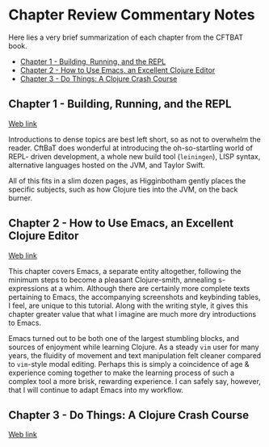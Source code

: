 # Chapter Review Commentary Notes

Here lies a very brief summarization of each chapter from the CFTBAT book.

- [Chapter 1 - Building, Running, and the REPL](#chapter-1---building-running-and-the-repl)
- [Chapter 2 - How to Use Emacs, an Excellent Clojure Editor](#chapter-2---how-to-use-emacs-an-excellent-clojure-editor)
- [Chapter 3 - Do Things: A Clojure Crash Course](#chapter-3---do-things-a-clojure-crash-course)


## Chapter 1 - Building, Running, and the REPL

[Web link](https://www.braveclojure.com/getting-started/)

Introductions to dense topics are best left short, so as not to overwhelm the
reader. CftBaT does wonderful at introducing the oh-so-startling world of REPL-
driven development, a whole new build tool (`leiningen`), LISP syntax,
alternative languages hosted on the JVM, and Taylor Swift.

All of this fits in a slim dozen pages, as Higginbotham gently places the
specific subjects, such as how Clojure ties into the JVM, on the back burner.


## Chapter 2 - How to Use Emacs, an Excellent Clojure Editor

[Web link](https://www.braveclojure.com/basic-emacs/)

This chapter covers Emacs, a separate entity altogether, following the minimum
steps to become a pleasant Clojure-smith, annealing s-expressions at a whim.
Although there are certainly more complete texts pertaining to Emacs, the
accompanying screenshots and keybinding tables, I feel, are unique to this
tutorial. Along with the writing style, it gives this chapter greater value
that what I imagine are much more dry introductions to Emacs.

Emacs turned out to be both one of the largest stumbling blocks, and sources of
enjoyment while learning Clojure. As a steady `vim` user for many years, the
fluidity of movement and text manipulation felt cleaner compared to `vim`-style
modal editing. Perhaps this is simply a coincidence of age & experience coming
together to make the learning process of such a complex tool a more brisk,
rewarding experience. I can safely say, however, that I will continue to adapt
Emacs into my workflow.


## Chapter 3 - Do Things: A Clojure Crash Course

[Web link](https://www.braveclojure.com/do-things/)

<!-- Todo... -->

